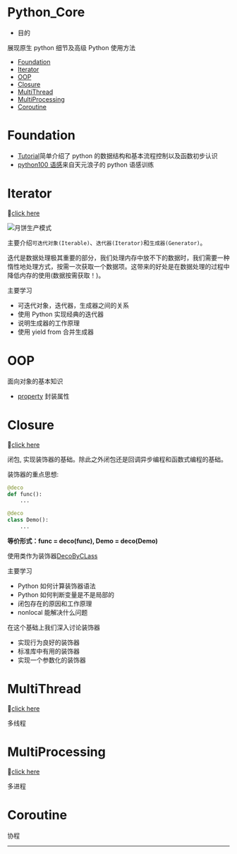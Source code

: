 # Python_Core

-   目的

展现原生 python 细节及高级 Python 使用方法

<!-- vim-markdown-toc GFM -->

* [Foundation](#foundation)
* [Iterator](#iterator)
* [OOP](#oop)
* [Closure](#closure)
* [MultiThread](#multithread)
* [MultiProcessing](#multiprocessing)
* [Coroutine](#coroutine)

<!-- vim-markdown-toc -->

# Foundation

-   [Tutorial][tutorial]简单介绍了 python 的数据结构和基本流程控制以及函数初步认识
-   [python100 语感][python100]来自天元浪子的 python 语感训练

# Iterator

:rocket:[click here](/Iterator)

![月饼生产模式](https://i.loli.net/2021/01/11/YOMc7pdIgTablqX.gif)

主要介绍`可迭代对象(Iterable)`、`迭代器(Iterator)`和`生成器(Generator)`。

迭代是数据处理极其重要的部分，我们处理内存中放不下的数据时，我们需要一种惰性地处理方式，按需一次获取一个数据项。这带来的好处是在数据处理的过程中降低内存的使用(数据按需获取！)。

主要学习

-   可迭代对象，迭代器，生成器之间的关系
-   使用 Python 实现经典的迭代器
-   说明生成器的工作原理
-   使用 yield from 合并生成器

# OOP

面向对象的基本知识

-   [property](./OOP/property.py) 封装属性

# Closure

:rocket:[click here](./Closure)

闭包, 实现装饰器的基础。除此之外闭包还是回调异步编程和函数式编程的基础。

装饰器的重点思想:

```python
@deco
def func():
    ...

@deco
class Demo():
    ...
```

**等价形式：func = deco(func), Demo = deco(Demo)**

使用类作为装饰器[DecoByCLass](./Closure/DecoByClass.py)

主要学习

-   Python 如何计算装饰器语法
-   Python 如何判断变量是不是局部的
-   闭包存在的原因和工作原理
-   nonlocal 能解决什么问题

在这个基础上我们深入讨论装饰器

-   实现行为良好的装饰器
-   标准库中有用的装饰器
-   实现一个参数化的装饰器

# MultiThread

:rocket:[click here](./MultiThread)

多线程

# MultiProcessing

:rocket:[click here]()

多进程

# Coroutine

协程

---

[tutorial]: https://nbviewer.jupyter.org/github/codebysandwich/Python_Core/blob/master/Foundation/Tutorial.ipynb
[python100]: https://github.com/codebysandwich/Python_Core/blob/master/Foundation/python100%E8%AF%AD%E6%84%9F.md
